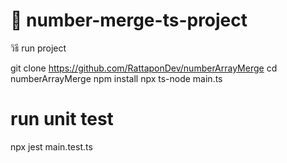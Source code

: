 # 🧪 number-merge-ts-project

วิธี run project

git clone https://github.com/RattaponDev/numberArrayMerge
cd numberArrayMerge
npm install
npx ts-node main.ts

# run unit test 
npx jest main.test.ts 
